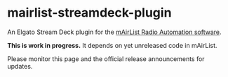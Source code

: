 # mairlist-streamdeck-plugin

An Elgato Stream Deck plugin for the [mAirList Radio Automation software](https://www.mairlist.com).

**This is work in progress.** It depends on yet unreleased code in mAirList.

Please monitor this page and the official release announcements for updates.
